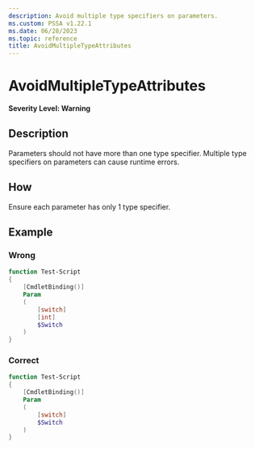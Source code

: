 ```yaml
---
description: Avoid multiple type specifiers on parameters.
ms.custom: PSSA v1.22.1
ms.date: 06/28/2023
ms.topic: reference
title: AvoidMultipleTypeAttributes
---
```

# AvoidMultipleTypeAttributes

**Severity Level: Warning**

## Description

Parameters should not have more than one type specifier. Multiple type specifiers on parameters
can cause runtime errors.

## How

Ensure each parameter has only 1 type specifier.

## Example

### Wrong

```powershell
function Test-Script
{
    [CmdletBinding()]
    Param
    (
        [switch]
        [int]
        $Switch
    )
}
```

### Correct

```powershell
function Test-Script
{
    [CmdletBinding()]
    Param
    (
        [switch]
        $Switch
    )
}
```
